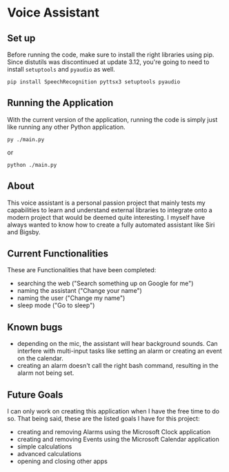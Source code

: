 # Voice Assistant

## Set up
Before running the code, make sure to install the right libraries using pip.
Since distutils was discontinued at update 3.12, you're going to need to install `setuptools` and `pyaudio` as well.
```
pip install SpeechRecognition pyttsx3 setuptools pyaudio
```

## Running the Application
With the current version of the application, running the code is simply just like running any other Python application.
```
py ./main.py
```
or
```
python ./main.py
```

## About
This voice assistant is a personal passion project that mainly tests my capabilities to learn and understand external libraries to integrate onto a modern project that would be deemed quite interesting. I myself have always wanted to know how to create a fully automated assistant like Siri and Bigsby.

## Current Functionalities
These are Functionalities that have been completed:
- searching the web ("Search something up on Google for me")
- naming the assistant ("Change your name")
- naming the user ("Change my name")
- sleep mode ("Go to sleep")

## Known bugs
- depending on the mic, the assistant will hear background sounds. Can interfere with multi-input tasks like setting an alarm or creating an event on the calendar.
- creating an alarm doesn't call the right bash command, resulting in the alarm not being set.

## Future Goals
I can only work on creating this application when I have the free time to do so. That being said, these are the listed goals I have for this project:
- creating and removing Alarms using the Microsoft Clock application
- creating and removing Events using the Microsoft Calendar application
- simple calculations
- advanced calculations
- opening and closing other apps
